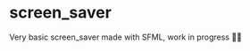 # screen_saver

Very basic screen_saver made with <link href="https://www.sfml-dev.org/">SFML</link>, work in progress :construction_worker_man:
